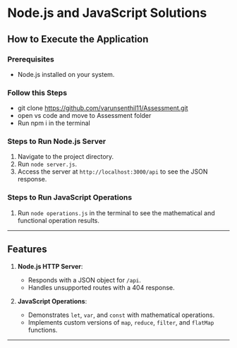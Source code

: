 # Node.js and JavaScript Solutions

## How to Execute the Application

### Prerequisites
- Node.js installed on your system.

### Follow this Steps
- git clone https://github.com/varunsenthil11/Assessment.git
- open vs code and move to Assessment folder
- Run npm i in the terminal

### Steps to Run Node.js Server
1. Navigate to the project directory.
2. Run `node server.js`.
3. Access the server at `http://localhost:3000/api` to see the JSON response.

### Steps to Run JavaScript Operations
1. Run `node operations.js` in the terminal to see the mathematical and functional operation results.

---

## Features
1. **Node.js HTTP Server**:
   - Responds with a JSON object for `/api`.
   - Handles unsupported routes with a 404 response.

2. **JavaScript Operations**:
   - Demonstrates `let`, `var`, and `const` with mathematical operations.
   - Implements custom versions of `map`, `reduce`, `filter`, and `flatMap` functions.

---

